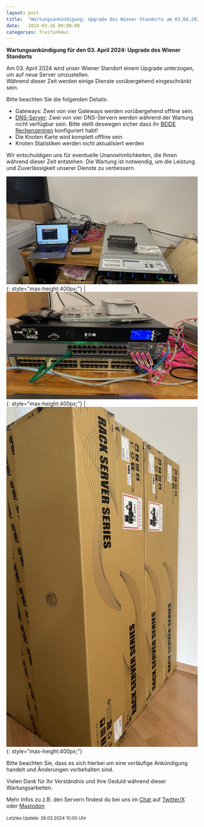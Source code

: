 ```yaml
---
layout: post
title:  "Wartungsankündigung: Upgrade des Wiener Standorts am 03.04.2024"
date:   2024-03-26 09:00:00
categories: freifunkmuc
---
```


**Wartungsankündigung für den 03. April 2024: Upgrade des Wiener Standorts**

Am 03. April 2024 wird unser Wiener Standort einem Upgrade unterzogen, um auf neue Server umzustellen.  
Während dieser Zeit werden einige Dienste vorübergehend eingeschränkt sein.  
   
Bitte beachten Sie die folgenden Details:  
- Gateways: Zwei von vier Gateways werden vorübergehend offline sein.
- [DNS-Server](https://ffmuc.net/wiki/doku.php?id=knb:dns): Zwei von vier DNS-Servern werden während der Wartung nicht verfügbar sein. Bitte stellt deswegen sicher dass ihr [BEIDE Rechenzentren](https://ffmuc.net/wiki/doku.php?id=knb:dns) konfiguriert habt!
- Die Knoten Karte wird komplett offline sein
- Knoten Statistiken werden nicht aktualisiert werden

Wir entschuldigen uns für eventuelle Unannehmlichkeiten, die Ihnen während dieser Zeit entstehen. Die Wartung ist notwendig, um die Leistung und Zuverlässigkeit unserer Dienste zu verbessern.

![Neue Server 1](/assets/posts/2024-03-26-upgrade1.jpeg){: style="max-height:400px;"} | ![Neue Server 2](/assets/posts/2024-03-26-upgrade2.jpeg){: style="max-height:400px;"} | ![Neue Server 3](/assets/posts/2024-02-27-upgrade3.jpeg){: style="max-height:400px;"}

Bitte beachten Sie, dass es sich hierbei um eine vorläufige Ankündigung handelt und Änderungen vorbehalten sind. 

Vielen Dank für Ihr Verständnis und Ihre Geduld während dieser Wartungsarbeiten.

Mehr Infos zu z.B. den Servern findest du bei uns im [Chat](https://chat.ffmuc.net) auf [Twitter/X](https://twitter.com/FreifunkMUC/) oder [Mastodon](https://social.ffmuc.net/@freifunkMUC)


<small>Letztes Update: 26.03.2024 10:00 Uhr</small>
